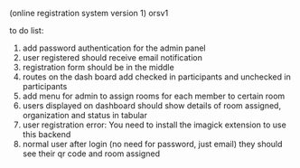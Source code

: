 (online registration system version 1) orsv1

to do list:
1. add password authentication for the admin panel
2. user registered should receive email notification
3. registration form should be in the middle
4. routes on the dash board add checked in participants and unchecked in participants
5. add menu for admin to assign rooms for each member to certain room
6. users displayed on dashboard should show details of room assigned, organization and status in tabular
7. user registration error: You need to install the imagick extension to use this backend
8. normal user after login (no need for password, just email) they should see their qr code and room assigned
   
